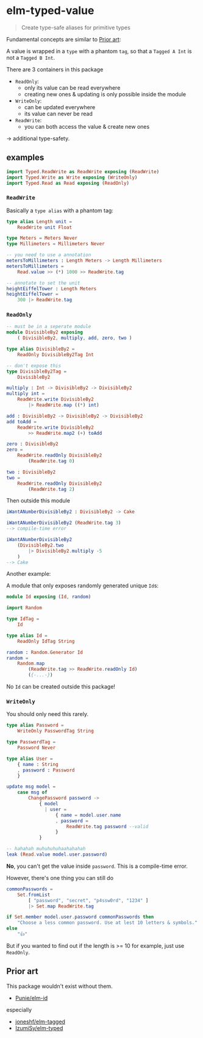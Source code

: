 # elm-typed-value

> Create type-safe aliases for primitive types

Fundamental concepts are similar to [Prior art](#Prior-Art):

A value is wrapped in a `type` with a phantom `tag`, so that a `Tagged A Int` is not a `Tagged B Int`.

There are 3 containers in this package 

- `ReadOnly`:
    - only its value can be read everywhere
    - creating new ones & updating is only possible inside the module
- `WriteOnly`:
    - can be updated everywhere
    - its value can never be read
- `ReadWrite`:
    - you can both access the value & create new ones

→ additional type-safety.

## examples

```elm
import Typed.ReadWrite as ReadWrite exposing (ReadWrite)
import Typed.Write as Write exposing (WriteOnly)
import Typed.Read as Read exposing (ReadOnly)
```

### `ReadWrite`

Basically a `type alias` with a phantom tag:

```elm
type alias Length unit =
    ReadWrite unit Float

type Meters = Meters Never
type Millimeters = Millimeters Never

-- you need to use a annotation
metersToMillimeters : Length Meters -> Length Millimeters
metersToMillimeters =
    Read.value >> (*) 1000 >> ReadWrite.tag

-- annotate to set the unit
heightEiffelTower : Length Meters
heightEiffelTower =
    300 |> ReadWrite.tag
```

### `ReadOnly`

```elm
-- must be in a seperate module
module DivisibleBy2 exposing
    ( DivisibleBy2, multiply, add, zero, two )

type alias DivisibleBy2 =
    ReadOnly DivisibleBy2Tag Int

-- don't expose this
type DivisibleBy2Tag =
    DivisibleBy2

multiply : Int -> DivisibleBy2 -> DivisibleBy2
multiply int =
    ReadWrite.write DivisibleBy2
        |> ReadWrite.map ((*) int)

add : DivisibleBy2 -> DivisibleBy2 -> DivisibleBy2
add toAdd =
    ReadWrite.write DivisibleBy2
        >> ReadWrite.map2 (+) toAdd

zero : DivisibleBy2
zero =
    ReadWrite.readOnly DivisibleBy2
        (ReadWrite.tag 0)

two : DivisibleBy2
two =
    ReadWrite.readOnly DivisibleBy2
        (ReadWrite.tag 2)
```

Then outside this module

```elm
iWantANumberDivisibleBy2 : DivisibleBy2 -> Cake

iWantANumberDivisibleBy2 (ReadWrite.tag 3)
--> compile-time error

iWantANumberDivisibleBy2
    (DivisibleBy2.two
        |> DivisibleBy2.multiply -5
    )
--> Cake
```
Another example:

A module that only exposes randomly generated unique `Id`s:
```elm
module Id exposing (Id, random)

import Random

type IdTag =
    Id

type alias Id =
    ReadOnly IdTag String

random : Random.Generator Id
random =
    Random.map
        (ReadWrite.tag >> ReadWrite.readOnly Id)
        ({-...-})
```
No `Id` can be created outside this package!

### `WriteOnly`

You should only need this rarely.

```elm
type alias Password =
    WriteOnly PasswordTag String

type PasswordTag =
    Password Never

type alias User =
    { name : String
    , password : Password
    }

update msg model =
    case msg of
        ChangePassword password ->
            { model
              | user =
                  { name = model.user.name
                  , password =
                      ReadWrite.tag password --valid
                  }
            }

-- hahahah muhuhuhuhaahahahah
leak (Read.value model.user.password)
```
**No**, you can't get the value inside `password`. This is a compile-time error.

However, there's one thing you can still do
```elm
commonPasswords =
    Set.fromList
        [ "password", "secret", "p4ssw0rd", "1234" ]
        |> Set.map ReadWrite.tag

if Set.member model.user.password commonPasswords then
    "Choose a less common password. Use at lest 10 letters & symbols."
else
    "👍"
```

But if you wanted to find out if the length is >= 10 for example, just use `ReadOnly`.

## Prior art
This package wouldn't exist without them.
- [Punie/elm-id](https://package.elm-lang.org/packages/Punie/elm-id/latest/)

especially
- [joneshf/elm-tagged](https://package.elm-lang.org/packages/joneshf/elm-tagged/latest/)
- [IzumiSy/elm-typed](https://package.elm-lang.org/packages/IzumiSy/elm-typed/latest/)
